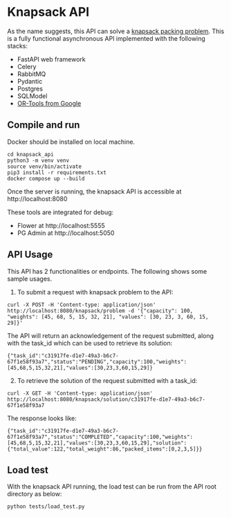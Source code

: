 # Knapsack API
As the name suggests, this API can solve a [knapsack packing problem](https://en.wikipedia.org/wiki/Knapsack_problem). This is a fully functional asynchronous API implemented with the following stacks:
* FastAPI web framework
* Celery
* RabbitMQ
* Pydantic
* Postgres
* SQLModel
* [OR-Tools from Google](https://developers.google.com/optimization/pack/knapsack)

## Compile and run
Docker should be installed on local machine.
```console
cd knapsack_api
python3 -m venv venv
source venv/bin/activate
pip3 install -r requirements.txt
docker compose up --build
```
Once the server is running, the knapsack API is accessible at http://localhost:8080  

These tools are integrated for debug:
* Flower at http://localhost:5555
* PG Admin at http://localhost:5050

## API Usage
This API has 2 functionalities or endpoints. The following shows some sample usages.
1. To submit a request with knapsack problem to the API:
```console
curl -X POST -H 'Content-type: application/json' http://localhost:8080/knapsack/problem -d '{"capacity": 100, "weights": [45, 68, 5, 15, 32, 21], "values": [30, 23, 3, 60, 15, 29]}'
```
The API will return an acknowledgement of the request submitted, along with the task_id which can be used to retrieve its solution:
```
{"task_id":"c31917fe-d1e7-49a3-b6c7-67f1e58f93a7","status":"PENDING","capacity":100,"weights":[45,68,5,15,32,21],"values":[30,23,3,60,15,29]}
```
2. To retrieve the solution of the request submitted with a task_id:
```console
curl -X GET -H 'Content-type: application/json' http://localhost:8080/knapsack/solution/c31917fe-d1e7-49a3-b6c7-67f1e58f93a7
```
The response looks like:
```
{"task_id":"c31917fe-d1e7-49a3-b6c7-67f1e58f93a7","status":"COMPLETED","capacity":100,"weights":[45,68,5,15,32,21],"values":[30,23,3,60,15,29],"solution":{"total_value":122,"total_weight":86,"packed_items":[0,2,3,5]}}
```

## Load test
With the knapsack API running, the load test can be run from the API root directory as below:
```console
python tests/load_test.py
```
